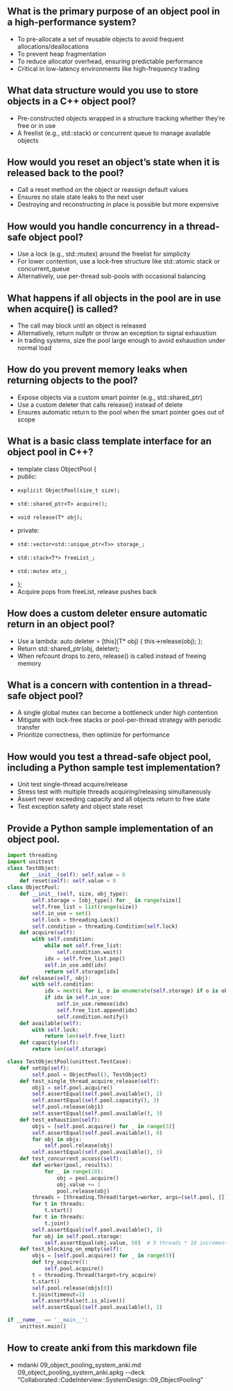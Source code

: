 ## What is the primary purpose of an object pool in a high-performance system?

* To pre-allocate a set of reusable objects to avoid frequent allocations/deallocations
* To prevent heap fragmentation
* To reduce allocator overhead, ensuring predictable performance
* Critical in low-latency environments like high-frequency trading

## What data structure would you use to store objects in a C++ object pool?

* Pre-constructed objects wrapped in a structure tracking whether they’re free or in use
* A freelist (e.g., std::stack) or concurrent queue to manage available objects

## How would you reset an object’s state when it is released back to the pool?

* Call a reset method on the object or reassign default values
* Ensures no stale state leaks to the next user
* Destroying and reconstructing in place is possible but more expensive

## How would you handle concurrency in a thread-safe object pool?

* Use a lock (e.g., std::mutex) around the freelist for simplicity
* For lower contention, use a lock-free structure like std::atomic stack or concurrent_queue
* Alternatively, use per-thread sub-pools with occasional balancing

## What happens if all objects in the pool are in use when acquire() is called?

* The call may block until an object is released
* Alternatively, return nullptr or throw an exception to signal exhaustion
* In trading systems, size the pool large enough to avoid exhaustion under normal load

## How do you prevent memory leaks when returning objects to the pool?

* Expose objects via a custom smart pointer (e.g., std::shared_ptr)
* Use a custom deleter that calls release() instead of delete
* Ensures automatic return to the pool when the smart pointer goes out of scope

## What is a basic class template interface for an object pool in C++?

* template<typename T> class ObjectPool {
* public:
*     explicit ObjectPool(size_t size);
*     std::shared_ptr<T> acquire();
*     void release(T* obj);
* private:
*     std::vector<std::unique_ptr<T>> storage_;
*     std::stack<T*> freeList_;
*     std::mutex mtx_;
* };
* Acquire pops from freeList, release pushes back

## How does a custom deleter ensure automatic return in an object pool?

* Use a lambda: auto deleter = [this](T* obj) { this->release(obj); };
* Return std::shared_ptr<T>(obj, deleter);
* When refcount drops to zero, release() is called instead of freeing memory

## What is a concern with contention in a thread-safe object pool?

* A single global mutex can become a bottleneck under high contention
* Mitigate with lock-free stacks or pool-per-thread strategy with periodic transfer
* Prioritize correctness, then optimize for performance

## How would you test a thread-safe object pool, including a Python sample test implementation?

* Unit test single-thread acquire/release
* Stress test with multiple threads acquiring/releasing simultaneously
* Assert never exceeding capacity and all objects return to free state
* Test exception safety and object state reset

## Provide a Python sample implementation of an object pool.

```python
import threading
import unittest
class TestObject:
    def __init__(self): self.value = 0
    def reset(self): self.value = 0
class ObjectPool:
    def __init__(self, size, obj_type):
        self.storage = [obj_type() for _ in range(size)]
        self.free_list = list(range(size))
        self.in_use = set()
        self.lock = threading.Lock()
        self.condition = threading.Condition(self.lock)
    def acquire(self):
        with self.condition:
            while not self.free_list:
                self.condition.wait()
            idx = self.free_list.pop()
            self.in_use.add(idx)
            return self.storage[idx]
    def release(self, obj):
        with self.condition:
            idx = next(i for i, o in enumerate(self.storage) if o is obj)
            if idx in self.in_use:
                self.in_use.remove(idx)
                self.free_list.append(idx)
                self.condition.notify()
    def available(self):
        with self.lock:
            return len(self.free_list)
    def capacity(self):
        return len(self.storage)

class TestObjectPool(unittest.TestCase):
    def setUp(self):
        self.pool = ObjectPool(3, TestObject)
    def test_single_thread_acquire_release(self):
        obj1 = self.pool.acquire()
        self.assertEqual(self.pool.available(), 2)
        self.assertEqual(self.pool.capacity(), 3)
        self.pool.release(obj1)
        self.assertEqual(self.pool.available(), 3)
    def test_exhaustion(self):
        objs = [self.pool.acquire() for _ in range(3)]
        self.assertEqual(self.pool.available(), 0)
        for obj in objs:
            self.pool.release(obj)
        self.assertEqual(self.pool.available(), 3)
    def test_concurrent_access(self):
        def worker(pool, results):
            for _ in range(10):
                obj = pool.acquire()
                obj.value += 1
                pool.release(obj)
        threads = [threading.Thread(target=worker, args=(self.pool, [])) for _ in range(5)]
        for t in threads:
            t.start()
        for t in threads:
            t.join()
        self.assertEqual(self.pool.available(), 3)
        for obj in self.pool.storage:
            self.assertEqual(obj.value, 50)  # 5 threads * 10 increments each
    def test_blocking_on_empty(self):
        objs = [self.pool.acquire() for _ in range(3)]
        def try_acquire():
            self.pool.acquire()
        t = threading.Thread(target=try_acquire)
        t.start()
        self.pool.release(objs[0])
        t.join(timeout=1)
        self.assertFalse(t.is_alive())
        self.assertEqual(self.pool.available(), 2)

if __name__ == '__main__':
    unittest.main()
```

## How to create anki from this markdown file

* mdanki 09_object_pooling_system_anki.md 09_object_pooling_system_anki.apkg --deck "Collaborated::CodeInterview::SystemDesign::09_ObjectPooling"